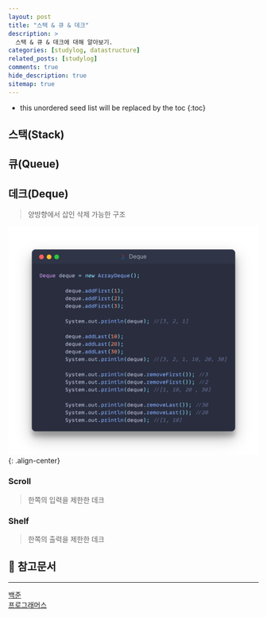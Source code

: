 ```yaml
---
layout: post
title: "스택 & 큐 & 데크"
description: >
  스택 & 큐 & 데크에 대해 알아보기.
categories: [studylog, datastructure]
related_posts: [studylog]
comments: true
hide_description: true
sitemap: true
---
```


* this unordered seed list will be replaced by the toc
{:toc}

## 스택(Stack)

## 큐(Queue)

## 데크(Deque)
> 양방향에서 삽인 삭제 가능한 구조

![Image](/assets/study/자료구조/선형자료구조/dequeImage.png){: .align-center}

### Scroll
> 한쪽의 입력을 제한한 데크

### Shelf
> 한쪽의 출력을 제한한 데크

## 📄 참고문서
<hr/>
<a href="https://www.acmicpc.net/">백준</a><br>
<a href="https://school.programmers.co.kr/">프로그래머스</a> 
